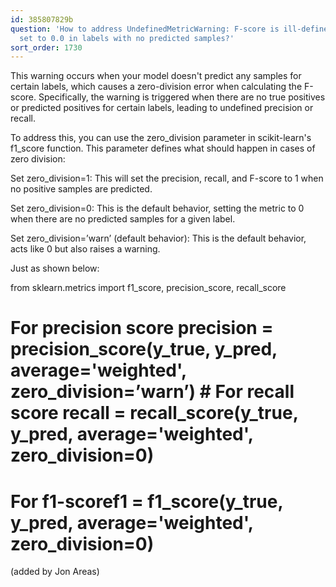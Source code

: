 ```yaml
---
id: 385807829b
question: 'How to address UndefinedMetricWarning: F-score is ill-defined and being
  set to 0.0 in labels with no predicted samples?'
sort_order: 1730
---
```


This warning occurs when your model doesn't predict any samples for certain labels, which causes a zero-division error when calculating the F-score. Specifically, the warning is triggered when there are no true positives or predicted positives for certain labels, leading to undefined precision or recall.

To address this, you can use the zero_division parameter in scikit-learn's f1_score function. This parameter defines what should happen in cases of zero division:

Set zero_division=1: This will set the precision, recall, and F-score to 1 when no positive samples are predicted.

Set zero_division=0: This is the default behavior, setting the metric to 0 when there are no predicted samples for a given label.

Set zero_division=’warn’ (default behavior): This is the default behavior, acts like 0 but also raises a warning.

Just as shown below:

from sklearn.metrics import f1_score, precision_score, recall_score

# For precision score precision = precision_score(y_true, y_pred, average='weighted', zero_division=’warn’) # For recall score recall = recall_score(y_true, y_pred, average='weighted', zero_division=0)

# For f1-scoref1 = f1_score(y_true, y_pred, average='weighted', zero_division=0)

(added by Jon Areas)

